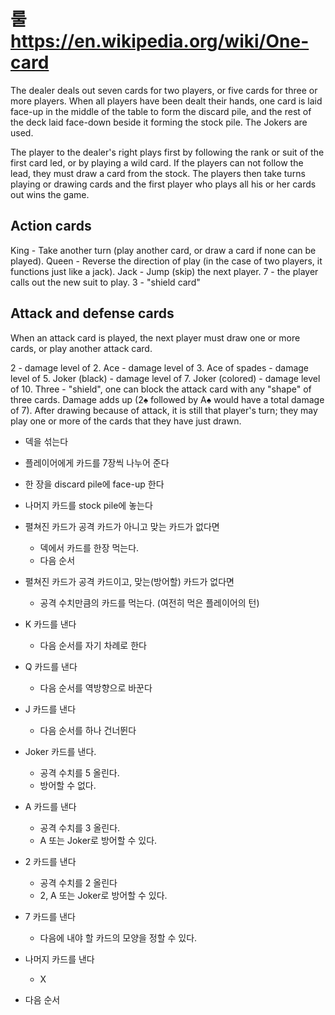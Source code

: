 # 룰 https://en.wikipedia.org/wiki/One-card

The dealer deals out seven cards for two players, or five cards for three or more players. When all players have been dealt their hands, one card is laid face-up in the middle of the table to form the discard pile, and the rest of the deck laid face-down beside it forming the stock pile. The Jokers are used.

The player to the dealer's right plays first by following the rank or suit of the first card led, or by playing a wild card. If the players can not follow the lead, they must draw a card from the stock. The players then take turns playing or drawing cards and the first player who plays all his or her cards out wins the game.

## Action cards
King - Take another turn (play another card, or draw a card if none can be played).
Queen - Reverse the direction of play (in the case of two players, it functions just like a jack).
Jack - Jump (skip) the next player.
7 - the player calls out the new suit to play.
3 - "shield card"

## Attack and defense cards
When an attack card is played, the next player must draw one or more cards, or play another attack card.

2 - damage level of 2.
Ace - damage level of 3.
Ace of spades - damage level of 5.
Joker (black) - damage level of 7.
Joker (colored) - damage level of 10.
Three - "shield", one can block the attack card with any "shape" of three cards.
Damage adds up (2♠ followed by A♠ would have a total damage of 7). 
After drawing because of attack, it is still that player's turn; they may play one or more of the cards that they have just drawn.


- 덱을 섞는다
- 플레이어에게 카드를 7장씩 나누어 준다
- 한 장을 discard pile에 face-up 한다
- 나머지 카드를 stock pile에 놓는다

- 펼쳐진 카드가 공격 카드가 아니고 맞는 카드가 없다면
  - 덱에서 카드를 한장 먹는다.
  - 다음 순서

- 펼쳐진 카드가 공격 카드이고, 맞는(방어할) 카드가 없다면
  - 공격 수치만큼의 카드를 먹는다. (여전히 먹은 플레이어의 턴)

- K 카드를 낸다
  - 다음 순서를 자기 차례로 한다
- Q 카드를 낸다
  - 다음 순서를 역방향으로 바꾼다
- J 카드를 낸다
  - 다음 순서를 하나 건너뛴다

- Joker 카드를 낸다.
  - 공격 수치를 5 올린다.
  - 방어할 수 없다.
- A 카드를 낸다
  - 공격 수치를 3 올린다.
  - A 또는 Joker로 방어할 수 있다.
- 2 카드를 낸다
  - 공격 수치를 2 올린다
  - 2, A 또는 Joker로 방어할 수 있다.

- 7 카드를 낸다
  - 다음에 내야 할 카드의 모양을 정할 수 있다.

- 나머지 카드를 낸다
  - X

- 다음 순서
